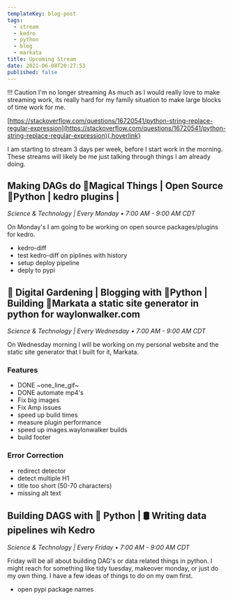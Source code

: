 ```yaml
---
templateKey: blog-post
tags:
  - stream
  - kedro
  - python
  - blog
  - markata
title: Upcoming Stream
date: 2021-06-08T20:27:53
published: false
---
```



!!! Caution  I'm no longer streaming
    As much as I would really love to make streaming work, its really hard for
    my family situation to make large blocks of time work for me.

[https://stackoverflow.com/questions/16720541/python-string-replace-regular-expression](https://stackoverflow.com/questions/16720541/python-string-replace-regular-expression){.hoverlink}

I am starting to stream 3 days per week, before I start work in the morning.
These streams will likely be me just talking through things I am already doing.

## Making DAGs do 🔮Magical Things | Open Source 🐍Python | kedro plugins |

_Science & Technology | Every Monday • 7:00 AM - 9:00 AM CDT_

On Monday's I am going to be working on open source packages/plugins for kedro.

- kedro-diff
- test kedro-diff on piplines with history
- setup deploy pipeline
- deply to pypi

## 🌱 Digital Gardening | Blogging with 🐍Python | Building 🔮Markata a static site generator in python for waylonwalker.com

_Science & Technology | Every Wednesday • 7:00 AM - 9:00 AM CDT_

On Wednesday morning I will be working on my personal website and the static
site generator that I built for it, Markata.

### Features

- DONE ~one_line_gif~
- DONE automate mp4's
- Fix big images
- Fix Amp issues
- speed up build times
- measure plugin performance
- speed up images.waylonwalker builds
- build footer

### Error Correction

- redirect detector
- detect multiple H1
- title too short (50-70 characters)
- missing alt text

## Building DAGS with 🐍 Python | 🛢 Writing data pipelines wih Kedro

_Science & Technology | Every Friday • 7:00 AM - 9:00 AM CDT_

Friday will be all about building DAG's or data related things in python. I
might reach for something like tidy tuesday, makeover monday, or just do my own
thing. I have a few ideas of things to do on my own first.

- open pypi package names
